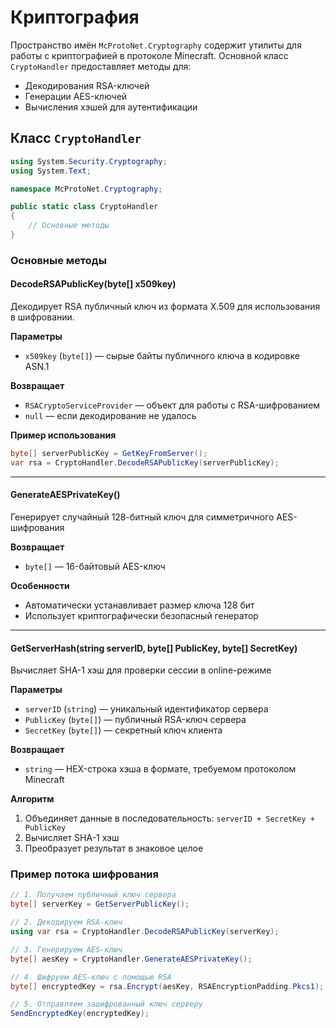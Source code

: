# Криптография

Пространство имён `McProtoNet.Cryptography` содержит утилиты для работы с криптографией в протоколе Minecraft. Основной класс `CryptoHandler` предоставляет методы для:

- Декодирования RSA-ключей
- Генерации AES-ключей
- Вычисления хэшей для аутентификации

## Класс `CryptoHandler`

```C#
using System.Security.Cryptography;
using System.Text;

namespace McProtoNet.Cryptography;

public static class CryptoHandler
{
    // Основные методы
}
```

### Основные методы

#### DecodeRSAPublicKey(byte[] x509key)

Декодирует RSA публичный ключ из формата X.509 для использования в шифровании.

**Параметры**
- `x509key` (`byte[]`) — сырые байты публичного ключа в кодировке ASN.1

**Возвращает**
- `RSACryptoServiceProvider` — объект для работы с RSA-шифрованием
- `null` — если декодирование не удалось

**Пример использования**
```C#
byte[] serverPublicKey = GetKeyFromServer();
var rsa = CryptoHandler.DecodeRSAPublicKey(serverPublicKey);
```

---

#### GenerateAESPrivateKey()

Генерирует случайный 128-битный ключ для симметричного AES-шифрования

**Возвращает**
- `byte[]` — 16-байтовый AES-ключ

**Особенности**
- Автоматически устанавливает размер ключа 128 бит
- Использует криптографически безопасный генератор

---

#### GetServerHash(string serverID, byte[] PublicKey, byte[] SecretKey)
 
Вычисляет SHA-1 хэш для проверки сессии в online-режиме

**Параметры**
- `serverID` (`string`) — уникальный идентификатор сервера
- `PublicKey` (`byte[]`) — публичный RSA-ключ сервера
- `SecretKey` (`byte[]`) — секретный ключ клиента

**Возвращает**
- `string` — HEX-строка хэша в формате, требуемом протоколом Minecraft

**Алгоритм**
1. Объединяет данные в последовательность: `serverID + SecretKey + PublicKey`
2. Вычисляет SHA-1 хэш
3. Преобразует результат в знаковое целое


### Пример потока шифрования
```C#
// 1. Получаем публичный ключ сервера
byte[] serverKey = GetServerPublicKey();

// 2. Декодируем RSA-ключ
using var rsa = CryptoHandler.DecodeRSAPublicKey(serverKey);

// 3. Генерируем AES-ключ
byte[] aesKey = CryptoHandler.GenerateAESPrivateKey();

// 4. Шифруем AES-ключ с помощью RSA
byte[] encryptedKey = rsa.Encrypt(aesKey, RSAEncryptionPadding.Pkcs1);

// 5. Отправляем зашифрованный ключ серверу
SendEncryptedKey(encryptedKey);
```
